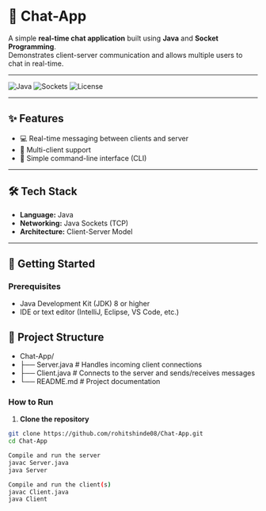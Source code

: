 # 💬 Chat-App

A simple **real-time chat application** built using **Java** and **Socket Programming**.  
Demonstrates client-server communication and allows multiple users to chat in real-time.  

---

![Java](https://img.shields.io/badge/Language-Java-orange?style=flat-square) ![Sockets](https://img.shields.io/badge/Networking-Sockets-blue?style=flat-square) ![License](https://img.shields.io/badge/License-MIT-green?style=flat-square)

---

## ✨ Features

- 💻 Real-time messaging between clients and server  
- 👥 Multi-client support  
- 📝 Simple command-line interface (CLI)  

---

## 🛠 Tech Stack

- **Language:** Java  
- **Networking:** Java Sockets (TCP)  
- **Architecture:** Client-Server Model  

---

## 🚀 Getting Started

### Prerequisites

- Java Development Kit (JDK) 8 or higher  
- IDE or text editor (IntelliJ, Eclipse, VS Code, etc.)

   
## 📂 Project Structure
- Chat-App/
- ├── Server.java     # Handles incoming client connections
- ├── Client.java     # Connects to the server and sends/receives messages
- └── README.md       # Project documentation


### How to Run

1. **Clone the repository**

```bash
git clone https://github.com/rohitshinde08/Chat-App.git
cd Chat-App

Compile and run the server
javac Server.java
java Server

Compile and run the client(s)
javac Client.java
java Client

